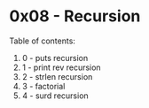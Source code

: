 # 0x08 - Recursion
Table of contents:
1. 0 - puts recursion
2. 1 - print rev recursion
3. 2 - strlen recursion
4. 3 - factorial
5. 4 - surd recursion


